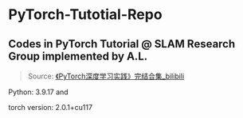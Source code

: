 # PyTorch-Tutotial-Repo

## Codes in PyTorch Tutorial @ SLAM Research Group implemented by A.L.

> Source: [《PyTorch深度学习实践》完结合集_bilibili](https://www.bilibili.com/video/BV1Y7411d7Ys/?p=1&vd_source=bc33ceb1ece913cb7f42778a66435c5f)

Python:  3.9.17 and

torch version:  2.0.1+cu117

